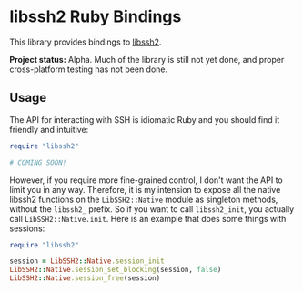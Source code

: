 # libssh2 Ruby Bindings

This library provides bindings to [libssh2](http://www.libssh2.org).

**Project status:** Alpha. Much of the library is still not yet done,
and proper cross-platform testing has not been done.

## Usage

The API for interacting with SSH is idiomatic Ruby and you should find
it friendly and intuitive:

```ruby
require "libssh2"

# COMING SOON!
```

However, if you require more fine-grained control, I don't want the
API to limit you in any way. Therefore, it is my intension to expose
all the native libssh2 functions on the `LibSSH2::Native`
module as singleton methods, without the `libssh2_` prefix. So if you want
to call `libssh2_init`, you actually call `LibSSH2::Native.init`. Here is
an example that does some things with sessions:

```ruby
require "libssh2"

session = LibSSH2::Native.session_init
LibSSH2::Native.session_set_blocking(session, false)
LibSSH2::Native.session_free(session)
```
